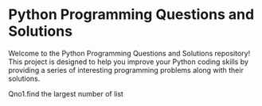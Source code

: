 <h1>Python Programming Questions and Solutions</h1>
<p>Welcome to the Python Programming Questions and Solutions repository! 
This project is designed to help you improve your Python coding skills by providing a series of interesting programming problems along with their solutions.</p>
Qno1.find the largest number of list

